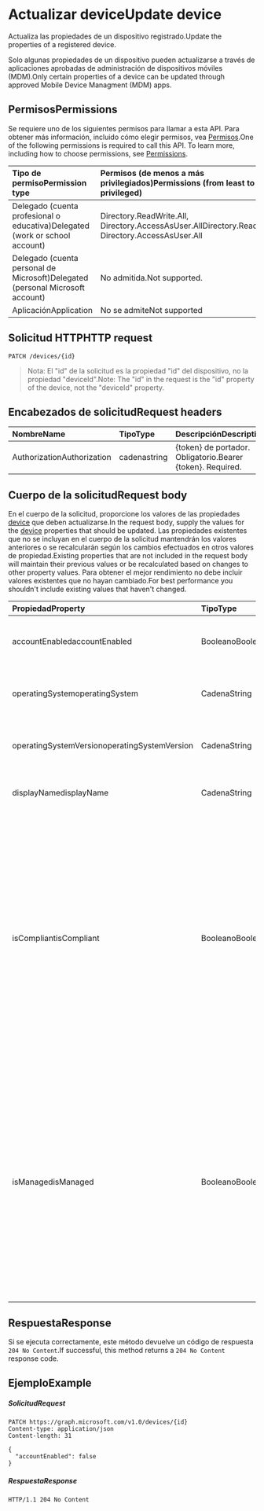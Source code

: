 # <a name="update-device"></a><span data-ttu-id="84231-101">Actualizar device</span><span class="sxs-lookup"><span data-stu-id="84231-101">Update device</span></span>

<span data-ttu-id="84231-102">Actualiza las propiedades de un dispositivo registrado.</span><span class="sxs-lookup"><span data-stu-id="84231-102">Update the properties of a registered device.</span></span>

<span data-ttu-id="84231-103">Solo algunas propiedades de un dispositivo pueden actualizarse a través de aplicaciones aprobadas de administración de dispositivos móviles (MDM).</span><span class="sxs-lookup"><span data-stu-id="84231-103">Only certain properties of a device can be updated through approved Mobile Device Managment (MDM) apps.</span></span>

## <a name="permissions"></a><span data-ttu-id="84231-104">Permisos</span><span class="sxs-lookup"><span data-stu-id="84231-104">Permissions</span></span>
<span data-ttu-id="84231-p101">Se requiere uno de los siguientes permisos para llamar a esta API. Para obtener más información, incluido cómo elegir permisos, vea [Permisos](../../../concepts/permissions_reference.md).</span><span class="sxs-lookup"><span data-stu-id="84231-p101">One of the following permissions is required to call this API. To learn more, including how to choose permissions, see [Permissions](../../../concepts/permissions_reference.md).</span></span>

|<span data-ttu-id="84231-107">Tipo de permiso</span><span class="sxs-lookup"><span data-stu-id="84231-107">Permission type</span></span>      | <span data-ttu-id="84231-108">Permisos (de menos a más privilegiados)</span><span class="sxs-lookup"><span data-stu-id="84231-108">Permissions (from least to most privileged)</span></span>              |
|:--------------------|:---------------------------------------------------------|
|<span data-ttu-id="84231-109">Delegado (cuenta profesional o educativa)</span><span class="sxs-lookup"><span data-stu-id="84231-109">Delegated (work or school account)</span></span> | <span data-ttu-id="84231-110">Directory.ReadWrite.All, Directory.AccessAsUser.All</span><span class="sxs-lookup"><span data-stu-id="84231-110">Directory.ReadWrite.All, Directory.AccessAsUser.All</span></span> |
|<span data-ttu-id="84231-111">Delegado (cuenta personal de Microsoft)</span><span class="sxs-lookup"><span data-stu-id="84231-111">Delegated (personal Microsoft account)</span></span> | <span data-ttu-id="84231-112">No admitida.</span><span class="sxs-lookup"><span data-stu-id="84231-112">Not supported.</span></span> |
|<span data-ttu-id="84231-113">Aplicación</span><span class="sxs-lookup"><span data-stu-id="84231-113">Application</span></span> | <span data-ttu-id="84231-114">No se admite</span><span class="sxs-lookup"><span data-stu-id="84231-114">Not supported</span></span> |

## <a name="http-request"></a><span data-ttu-id="84231-115">Solicitud HTTP</span><span class="sxs-lookup"><span data-stu-id="84231-115">HTTP request</span></span>
<!-- { "blockType": "ignored" } -->
```http
PATCH /devices/{id}
```
> <span data-ttu-id="84231-116">Nota: El "id" de la solicitud es la propiedad "id" del dispositivo, no la propiedad "deviceId".</span><span class="sxs-lookup"><span data-stu-id="84231-116">Note: The "id" in the request is the "id" property of the device, not the "deviceId" property.</span></span>

## <a name="request-headers"></a><span data-ttu-id="84231-117">Encabezados de solicitud</span><span class="sxs-lookup"><span data-stu-id="84231-117">Request headers</span></span>
| <span data-ttu-id="84231-118">Nombre</span><span class="sxs-lookup"><span data-stu-id="84231-118">Name</span></span>       | <span data-ttu-id="84231-119">Tipo</span><span class="sxs-lookup"><span data-stu-id="84231-119">Type</span></span> | <span data-ttu-id="84231-120">Descripción</span><span class="sxs-lookup"><span data-stu-id="84231-120">Description</span></span>|
|:-----------|:------|:----------|
| <span data-ttu-id="84231-121">Authorization</span><span class="sxs-lookup"><span data-stu-id="84231-121">Authorization</span></span>  | <span data-ttu-id="84231-122">cadena</span><span class="sxs-lookup"><span data-stu-id="84231-122">string</span></span>  | <span data-ttu-id="84231-p102">{token} de portador. Obligatorio.</span><span class="sxs-lookup"><span data-stu-id="84231-p102">Bearer {token}. Required.</span></span> |

## <a name="request-body"></a><span data-ttu-id="84231-125">Cuerpo de la solicitud</span><span class="sxs-lookup"><span data-stu-id="84231-125">Request body</span></span>

<span data-ttu-id="84231-126">En el cuerpo de la solicitud, proporcione los valores de las propiedades [device](../resources/device.md) que deben actualizarse.</span><span class="sxs-lookup"><span data-stu-id="84231-126">In the request body, supply the values for the [device](../resources/device.md) properties that should be updated.</span></span> <span data-ttu-id="84231-127">Las propiedades existentes que no se incluyan en el cuerpo de la solicitud mantendrán los valores anteriores o se recalcularán según los cambios efectuados en otros valores de propiedad.</span><span class="sxs-lookup"><span data-stu-id="84231-127">Existing properties that are not included in the request body will maintain their previous values or be recalculated based on changes to other property values.</span></span> <span data-ttu-id="84231-128">Para obtener el mejor rendimiento no debe incluir valores existentes que no hayan cambiado.</span><span class="sxs-lookup"><span data-stu-id="84231-128">For best performance you shouldn't include existing values that haven't changed.</span></span>

| <span data-ttu-id="84231-129">Propiedad</span><span class="sxs-lookup"><span data-stu-id="84231-129">Property</span></span>     | <span data-ttu-id="84231-130">Tipo</span><span class="sxs-lookup"><span data-stu-id="84231-130">Type</span></span>   |<span data-ttu-id="84231-131">Descripción</span><span class="sxs-lookup"><span data-stu-id="84231-131">Description</span></span>|
|:---------------|:--------|:----------|
|<span data-ttu-id="84231-132">accountEnabled</span><span class="sxs-lookup"><span data-stu-id="84231-132">accountEnabled</span></span>|<span data-ttu-id="84231-133">Booleano</span><span class="sxs-lookup"><span data-stu-id="84231-133">Boolean</span></span>| <span data-ttu-id="84231-134">**true** si la cuenta está habilitada; en caso contrario, **false**.</span><span class="sxs-lookup"><span data-stu-id="84231-134">**true** if the account is enabled; otherwise, **false**.</span></span> |
|<span data-ttu-id="84231-135">operatingSystem</span><span class="sxs-lookup"><span data-stu-id="84231-135">operatingSystem</span></span>|<span data-ttu-id="84231-136">Cadena</span><span class="sxs-lookup"><span data-stu-id="84231-136">String</span></span>|<span data-ttu-id="84231-137">Tipo de sistema operativo del dispositivo.</span><span class="sxs-lookup"><span data-stu-id="84231-137">The type of operating system on the device.</span></span>|
|<span data-ttu-id="84231-138">operatingSystemVersion</span><span class="sxs-lookup"><span data-stu-id="84231-138">operatingSystemVersion</span></span>|<span data-ttu-id="84231-139">Cadena</span><span class="sxs-lookup"><span data-stu-id="84231-139">String</span></span>|<span data-ttu-id="84231-140">Versión del sistema operativo del dispositivo.</span><span class="sxs-lookup"><span data-stu-id="84231-140">The version of the operating system on the device</span></span>|
|<span data-ttu-id="84231-141">displayName</span><span class="sxs-lookup"><span data-stu-id="84231-141">displayName</span></span>|<span data-ttu-id="84231-142">Cadena</span><span class="sxs-lookup"><span data-stu-id="84231-142">String</span></span>|<span data-ttu-id="84231-143">Nombre para mostrar del dispositivo.</span><span class="sxs-lookup"><span data-stu-id="84231-143">The display name for the device.</span></span>|
|<span data-ttu-id="84231-144">isCompliant</span><span class="sxs-lookup"><span data-stu-id="84231-144">isCompliant</span></span>|<span data-ttu-id="84231-145">Booleano</span><span class="sxs-lookup"><span data-stu-id="84231-145">Boolean</span></span>|<span data-ttu-id="84231-146">**true** si el dispositivo cumple con las directivas de administración de dispositivos móviles (MDM); en caso contrario, **false**.</span><span class="sxs-lookup"><span data-stu-id="84231-146">**true** if the device complies with Mobile Device Management (MDM) policies; otherwise, **false**.</span></span> <span data-ttu-id="84231-147">Esto solo lo puede actualizar Intune para cualquier tipo de sistema operativo del dispositivo o por una [aplicación MDM aprobada](https://docs.microsoft.com/windows/client-management/mdm/azure-active-directory-integration-with-mdm) para dispositivos de sistema operativo Windows.</span><span class="sxs-lookup"><span data-stu-id="84231-147">This can only be updated by Intune for any device OS type or by an [approved MDM app](https://docs.microsoft.com/windows/client-management/mdm/azure-active-directory-integration-with-mdm) for Windows OS devices.</span></span> |
|<span data-ttu-id="84231-148">isManaged</span><span class="sxs-lookup"><span data-stu-id="84231-148">isManaged</span></span>|<span data-ttu-id="84231-149">Booleano</span><span class="sxs-lookup"><span data-stu-id="84231-149">Boolean</span></span>|<span data-ttu-id="84231-150">**true** si una aplicación de administración de dispositivos móviles (MDM) administra el dispositivo; en caso contrario, **false**.</span><span class="sxs-lookup"><span data-stu-id="84231-150">**true** if the device is managed by a Mobile Device Management (MDM) app; otherwise, **false**.</span></span> <span data-ttu-id="84231-151">Esto solo lo puede actualizar Intune para cualquier tipo de sistema operativo del dispositivo o por una [aplicación MDM aprobada](https://docs.microsoft.com/windows/client-management/mdm/azure-active-directory-integration-with-mdm) para dispositivos de sistema operativo Windows.</span><span class="sxs-lookup"><span data-stu-id="84231-151">This can only be updated by Intune for any device OS type or by an [approved MDM app](https://docs.microsoft.com/windows/client-management/mdm/azure-active-directory-integration-with-mdm) for Windows OS devices.</span></span> |

## <a name="response"></a><span data-ttu-id="84231-152">Respuesta</span><span class="sxs-lookup"><span data-stu-id="84231-152">Response</span></span>

<span data-ttu-id="84231-153">Si se ejecuta correctamente, este método devuelve un código de respuesta `204 No Content`.</span><span class="sxs-lookup"><span data-stu-id="84231-153">If successful, this method returns a `204 No Content` response code.</span></span>

## <a name="example"></a><span data-ttu-id="84231-154">Ejemplo</span><span class="sxs-lookup"><span data-stu-id="84231-154">Example</span></span>
##### <a name="request"></a><span data-ttu-id="84231-155">Solicitud</span><span class="sxs-lookup"><span data-stu-id="84231-155">Request</span></span>

<!-- {
  "blockType": "request",
  "name": "update_device"
}-->
```http
PATCH https://graph.microsoft.com/v1.0/devices/{id}
Content-type: application/json
Content-length: 31

{
  "accountEnabled": false
}
```
##### <a name="response"></a><span data-ttu-id="84231-156">Respuesta</span><span class="sxs-lookup"><span data-stu-id="84231-156">Response</span></span>

<!-- {
  "blockType": "response",
  "truncated": true,
  "@odata.type": "microsoft.graph.device"
} -->
```http
HTTP/1.1 204 No Content
```
